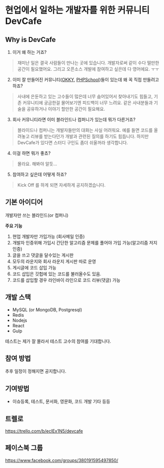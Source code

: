 # 현업에서 일하는 개발자를 위한 커뮤니티 DevCafe

## Why is DevCafe
 1. 이거 왜 하는 거죠?
 > 재미난 일은 결국 사람들이 만나는 곳에 있습니다. 개발자로써 같이 수다 떨만한 공간이 필요했어요. 그리고 오픈소스 개발에 참여하고 싶은데 다 영어에요. ㅜㅜ 

 2. 이미 잘 만들어진 커뮤니티([OKKY](http://okky.kr/), [PHPSchool](http://http://www.phpschool.com/))들이 있는데 왜 꼭 직접 만들려고 하죠?
 > 사내에 은둔하고 있는 고수들이 많은데 너무 숨어있어서 찾아내기도 힘들고, 기존 커뮤니티에 궁금한걸 물어보기엔 피드백이 너무 느려요. 같은 사내분들과 기술을 공유하거나 이야기 할만한 공간이 필요해요. 

 3. 회사 커뮤니티라면 이미 블라인드나 컴퍼니가 있는데 뭐가 다른거죠?
 > 블라이드나 컴퍼니는 개발자들만의 대화는 사실 어려워요. 예를 들면 코드를 올려놓고 리뷰를 받는다던가 개발과 관련된 질의를 하기도 힘듭니다. 하지만 DevCafe가 있다면 스터디 구인도 좀더 쉬울꺼라 생각합니다.  
 
 4. 이걸 하면 뭐가 좋쵸?
 > 몰라요. 해봐야 알듯... 

 5. 참여하고 싶은데 어떻게 하죠?
 > Kick Off 를 하게 되면 자세하게 공지하겠습니다. 

## 기본 아이디어
개발자만 쓰는 블라인드(or 컴퍼니)

**주요 기능**
 1. 현업 개발자만 가입가능 (회사메일 인증)
 2. 개발자 인증위해 가입시 간단한 알고리즘 문제를 풀어야 가입 가능(알고리즘 저지 인증)
 3. 글을 쓰고 댓글을 달수있는 게시판 
 4. 모두의 라운지와 회사 라운지 게시판 따로 운영
 5. 게시글에 코드 삽입 가능
 6. 코드 삽입은 깃헙에 있는 코드를 불러올수도 있음.
 7. 코드를 삽입할 경우 라인바이 라인으로 코드 리뷰(댓글) 가능

## 개발 스택
 - MySQL (or MongoDB, Postgresql)
 - Redis
 - Nodejs
 - React
 - Gulp

테스트는 제가 잘 몰라서 테스트 고수의 참여를 기대합니다.

## 참여 방법
추후 일정이 정해지면 공지합니다.

## 기여방법
 - 이슈등록, 테스트, 문서화, 영문화, 코드 개발 기타 등등

## 트렐로
https://trello.com/b/eclEx1N5/devcafe

## 페이스북 그룹
https://www.facebook.com/groups/380191595497850/

 
